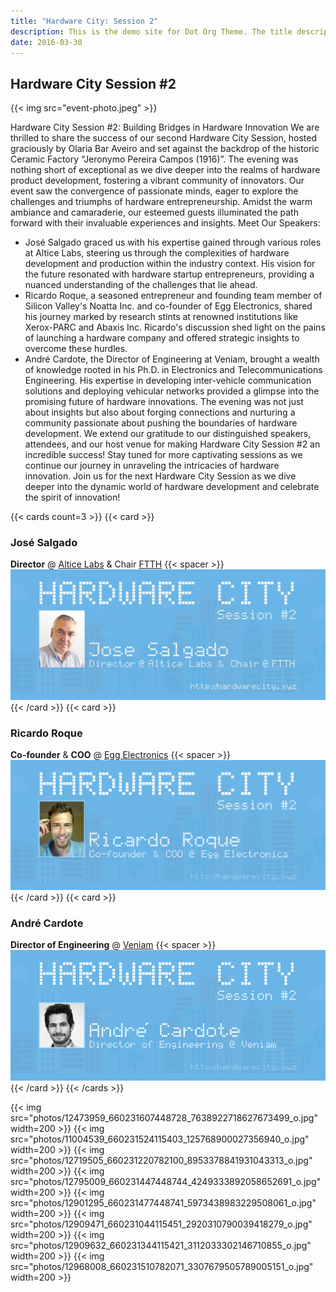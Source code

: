```yaml
---
title: "Hardware City: Session 2"
description: This is the demo site for Dot Org Theme. The title description and images front matter is required for meta og content.
date: 2016-03-30
---
```


## Hardware City Session #2


{{< img src="event-photo.jpeg" >}}


Hardware City Session #2: Building Bridges in Hardware Innovation
We are thrilled to share the success of our second Hardware City Session, hosted graciously by Olaria Bar Aveiro and set against the backdrop of the historic Ceramic Factory “Jeronymo Pereira Campos (1916)”. The evening was nothing short of exceptional as we dive deeper into the realms of hardware product development, fostering a vibrant community of innovators.
Our event saw the convergence of passionate minds, eager to explore the challenges and triumphs of hardware entrepreneurship. Amidst the warm ambiance and camaraderie, our esteemed guests illuminated the path forward with their invaluable experiences and insights.
Meet Our Speakers:
* José Salgado graced us with his expertise gained through various roles at Altice Labs, steering us through the complexities of hardware development and production within the industry context. His vision for the future resonated with hardware startup entrepreneurs, providing a nuanced understanding of the challenges that lie ahead.
* Ricardo Roque, a seasoned entrepreneur and founding team member of Silicon Valley's Noatta Inc. and co-founder of Egg Electronics, shared his journey marked by research stints at renowned institutions like Xerox-PARC and Abaxis Inc. Ricardo's discussion shed light on the pains of launching a hardware company and offered strategic insights to overcome these hurdles.
* André Cardote, the Director of Engineering at Veniam, brought a wealth of knowledge rooted in his Ph.D. in Electronics and Telecommunications Engineering. His expertise in developing inter-vehicle communication solutions and deploying vehicular networks provided a glimpse into the promising future of hardware innovations.
The evening was not just about insights but also about forging connections and nurturing a community passionate about pushing the boundaries of hardware development.
We extend our gratitude to our distinguished speakers, attendees, and our host venue for making Hardware City Session #2 an incredible success! Stay tuned for more captivating sessions as we continue our journey in unraveling the intricacies of hardware innovation.
Join us for the next Hardware City Session as we dive deeper into the dynamic world of hardware development and celebrate the spirit of innovation!


{{< cards count=3 >}}
{{< card >}}
### José Salgado
__Director__ @ [Altice Labs](https://www.alticelabs.com) & Chair [FTTH](https://www.ftthcouncil.eu/knowledge-centre/what-is-ftth)
{{< spacer >}}
![](jose-salgado.jpeg)
{{< /card >}}
{{< card >}}
### Ricardo Roque
__Co-founder__ & __COO__ @ [Egg Electronics](https://www.eggelectronics.com)
{{< spacer >}}
![](ricardo-roque.png)
{{< /card >}}
{{< card >}}
### André Cardote
__Director of Engineering__ @ [Veniam](https://veniam.com)
{{< spacer >}}
![](andre-cardote.png)
{{< /card >}}
{{< /cards >}}

{{< img src="photos/12473959_660231607448728_7638922718627673499_o.jpg" width=200 >}}
{{< img src="photos/11004539_660231524115403_125768900027356940_o.jpg" width=200 >}}
{{< img src="photos/12719505_660231220782100_8953378841931043313_o.jpg" width=200 >}}
{{< img src="photos/12795009_660231447448744_4249333892058652691_o.jpg" width=200 >}}
{{< img src="photos/12901295_660231477448741_5973438983229508061_o.jpg" width=200 >}}
{{< img src="photos/12909471_660231044115451_2920310790039418279_o.jpg" width=200 >}}
{{< img src="photos/12909632_660231344115421_3112033302146710855_o.jpg" width=200 >}}
{{< img src="photos/12968008_660231510782071_3307679505789005151_o.jpg" width=200 >}}
